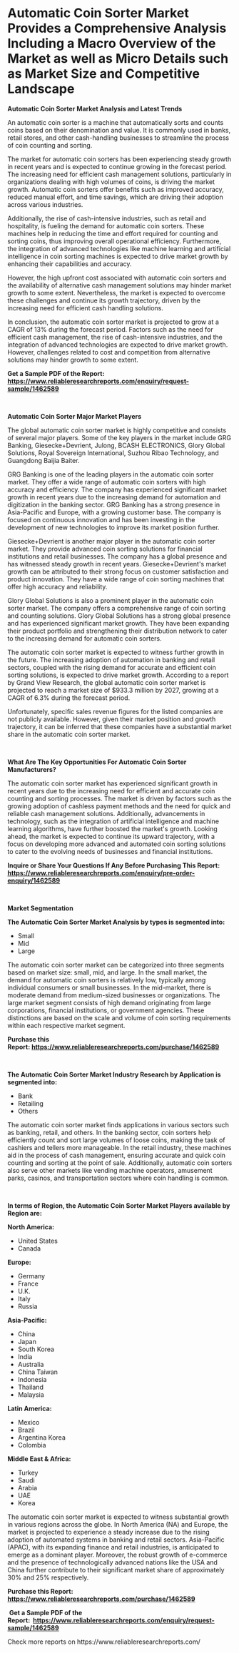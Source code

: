 <p><h1>Automatic Coin Sorter Market Provides a Comprehensive Analysis Including a Macro Overview of the Market as well as Micro Details such as Market Size and Competitive Landscape</h1></p><p><strong>Automatic Coin Sorter Market Analysis and Latest Trends</strong></p>
<p><p>An automatic coin sorter is a machine that automatically sorts and counts coins based on their denomination and value. It is commonly used in banks, retail stores, and other cash-handling businesses to streamline the process of coin counting and sorting.</p><p>The market for automatic coin sorters has been experiencing steady growth in recent years and is expected to continue growing in the forecast period. The increasing need for efficient cash management solutions, particularly in organizations dealing with high volumes of coins, is driving the market growth. Automatic coin sorters offer benefits such as improved accuracy, reduced manual effort, and time savings, which are driving their adoption across various industries.</p><p>Additionally, the rise of cash-intensive industries, such as retail and hospitality, is fueling the demand for automatic coin sorters. These machines help in reducing the time and effort required for counting and sorting coins, thus improving overall operational efficiency. Furthermore, the integration of advanced technologies like machine learning and artificial intelligence in coin sorting machines is expected to drive market growth by enhancing their capabilities and accuracy.</p><p>However, the high upfront cost associated with automatic coin sorters and the availability of alternative cash management solutions may hinder market growth to some extent. Nevertheless, the market is expected to overcome these challenges and continue its growth trajectory, driven by the increasing need for efficient cash handling solutions.</p><p>In conclusion, the automatic coin sorter market is projected to grow at a CAGR of 13% during the forecast period. Factors such as the need for efficient cash management, the rise of cash-intensive industries, and the integration of advanced technologies are expected to drive market growth. However, challenges related to cost and competition from alternative solutions may hinder growth to some extent.</p></p>
<p><strong>Get a Sample PDF of the Report:&nbsp; <a href="https://www.reliableresearchreports.com/enquiry/request-sample/1462589">https://www.reliableresearchreports.com/enquiry/request-sample/1462589</a></strong></p>
<p>&nbsp;</p>
<p><strong>Automatic Coin Sorter Major Market Players</strong></p>
<p><p>The global automatic coin sorter market is highly competitive and consists of several major players. Some of the key players in the market include GRG Banking, Giesecke+Devrient, Julong, BCASH ELECTRONICS, Glory Global Solutions, Royal Sovereign International, Suzhou Ribao Technology, and Guangdong Baijia Baiter.</p><p>GRG Banking is one of the leading players in the automatic coin sorter market. They offer a wide range of automatic coin sorters with high accuracy and efficiency. The company has experienced significant market growth in recent years due to the increasing demand for automation and digitization in the banking sector. GRG Banking has a strong presence in Asia-Pacific and Europe, with a growing customer base. The company is focused on continuous innovation and has been investing in the development of new technologies to improve its market position further.</p><p>Giesecke+Devrient is another major player in the automatic coin sorter market. They provide advanced coin sorting solutions for financial institutions and retail businesses. The company has a global presence and has witnessed steady growth in recent years. Giesecke+Devrient's market growth can be attributed to their strong focus on customer satisfaction and product innovation. They have a wide range of coin sorting machines that offer high accuracy and reliability.</p><p>Glory Global Solutions is also a prominent player in the automatic coin sorter market. The company offers a comprehensive range of coin sorting and counting solutions. Glory Global Solutions has a strong global presence and has experienced significant market growth. They have been expanding their product portfolio and strengthening their distribution network to cater to the increasing demand for automatic coin sorters.</p><p>The automatic coin sorter market is expected to witness further growth in the future. The increasing adoption of automation in banking and retail sectors, coupled with the rising demand for accurate and efficient coin sorting solutions, is expected to drive market growth. According to a report by Grand View Research, the global automatic coin sorter market is projected to reach a market size of $933.3 million by 2027, growing at a CAGR of 6.3% during the forecast period. </p><p>Unfortunately, specific sales revenue figures for the listed companies are not publicly available. However, given their market position and growth trajectory, it can be inferred that these companies have a substantial market share in the automatic coin sorter market.</p></p>
<p>&nbsp;</p>
<p><strong>What Are The Key Opportunities For Automatic Coin Sorter Manufacturers?</strong></p>
<p><p>The automatic coin sorter market has experienced significant growth in recent years due to the increasing need for efficient and accurate coin counting and sorting processes. The market is driven by factors such as the growing adoption of cashless payment methods and the need for quick and reliable cash management solutions. Additionally, advancements in technology, such as the integration of artificial intelligence and machine learning algorithms, have further boosted the market's growth. Looking ahead, the market is expected to continue its upward trajectory, with a focus on developing more advanced and automated coin sorting solutions to cater to the evolving needs of businesses and financial institutions.</p></p>
<p><strong>Inquire or Share Your Questions If Any Before Purchasing This Report: <a href="https://www.reliableresearchreports.com/enquiry/pre-order-enquiry/1462589">https://www.reliableresearchreports.com/enquiry/pre-order-enquiry/1462589</a></strong></p>
<p>&nbsp;</p>
<p><strong>Market Segmentation</strong></p>
<p><strong>The Automatic Coin Sorter Market Analysis by types is segmented into:</strong></p>
<p><ul><li>Small</li><li>Mid</li><li>Large</li></ul></p>
<p><p>The automatic coin sorter market can be categorized into three segments based on market size: small, mid, and large. In the small market, the demand for automatic coin sorters is relatively low, typically among individual consumers or small businesses. In the mid-market, there is moderate demand from medium-sized businesses or organizations. The large market segment consists of high demand originating from large corporations, financial institutions, or government agencies. These distinctions are based on the scale and volume of coin sorting requirements within each respective market segment.</p></p>
<p><strong>Purchase this Report:&nbsp;<a href="https://www.reliableresearchreports.com/purchase/1462589">https://www.reliableresearchreports.com/purchase/1462589</a></strong></p>
<p>&nbsp;</p>
<p><strong>The Automatic Coin Sorter Market Industry Research by Application is segmented into:</strong></p>
<p><ul><li>Bank</li><li>Retailing</li><li>Others</li></ul></p>
<p><p>The automatic coin sorter market finds applications in various sectors such as banking, retail, and others. In the banking sector, coin sorters help efficiently count and sort large volumes of loose coins, making the task of cashiers and tellers more manageable. In the retail industry, these machines aid in the process of cash management, ensuring accurate and quick coin counting and sorting at the point of sale. Additionally, automatic coin sorters also serve other markets like vending machine operators, amusement parks, casinos, and transportation sectors where coin handling is common.</p></p>
<p>&nbsp;</p>
<p><strong>In terms of Region, the Automatic Coin Sorter Market Players available by Region are:</strong></p>
<p>
    <p> <strong> North America: </strong>
        <ul>
            <li>United States</li>
            <li>Canada</li>
        </ul>
        </p> 
    <p> <strong> Europe: </strong>
        <ul>
            <li>Germany</li>
            <li>France</li>
            <li>U.K.</li>
            <li>Italy</li>
            <li>Russia</li>
        </ul>
        </p> 
    <p> <strong> Asia-Pacific: </strong>
        <ul>
            <li>China</li>
            <li>Japan</li>
            <li>South Korea</li>
            <li>India</li>
            <li>Australia</li>
            <li>China Taiwan</li>
            <li>Indonesia</li>
            <li>Thailand</li>
            <li>Malaysia</li>
        </ul>
        </p> 
    <p> <strong> Latin America: </strong>
        <ul>
            <li>Mexico</li>
            <li>Brazil</li>
            <li>Argentina Korea</li>
            <li>Colombia</li>
        </ul>
        </p> 
    <p> <strong> Middle East & Africa: </strong>
        <ul>
            <li>Turkey</li>
            <li>Saudi</li>
            <li>Arabia</li>
            <li>UAE</li>
            <li>Korea</li>
        </ul>
    </p>
    </p>
<p><p>The automatic coin sorter market is expected to witness substantial growth in various regions across the globe. In North America (NA) and Europe, the market is projected to experience a steady increase due to the rising adoption of automated systems in banking and retail sectors. Asia-Pacific (APAC), with its expanding finance and retail industries, is anticipated to emerge as a dominant player. Moreover, the robust growth of e-commerce and the presence of technologically advanced nations like the USA and China further contribute to their significant market share of approximately 30% and 25% respectively.</p></p>
<p><strong>Purchase this Report: <a href="https://www.reliableresearchreports.com/purchase/1462589">https://www.reliableresearchreports.com/purchase/1462589</a></strong></p>
<p>&nbsp;<strong>Get a Sample PDF of the Report:&nbsp;&nbsp;<a href="https://www.reliableresearchreports.com/enquiry/request-sample/1462589">https://www.reliableresearchreports.com/enquiry/request-sample/1462589</a></strong></p>
<p><strong></strong></p>
<p>Check more reports on https://www.reliableresearchreports.com/</p>